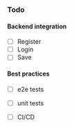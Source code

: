 ### Todo

#### Backend integration
- [ ] Register
- [ ] Login
- [ ] Save

#### Best practices
- [ ] e2e tests
- [ ] unit tests
- [ ] CI/CD

